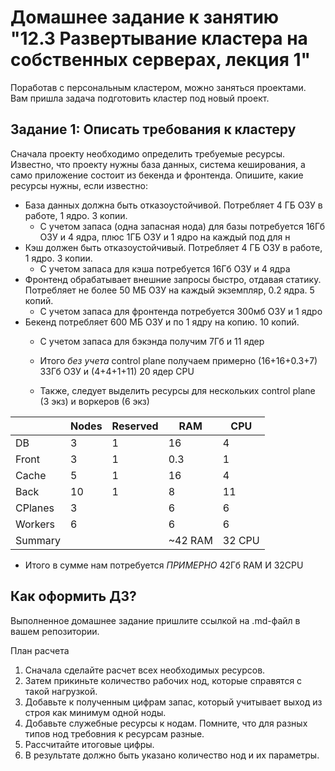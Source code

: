 # Домашнее задание к занятию "12.3 Развертывание кластера на собственных серверах, лекция 1"
Поработав с персональным кластером, можно заняться проектами. Вам пришла задача подготовить кластер под новый проект.

## Задание 1: Описать требования к кластеру
Сначала проекту необходимо определить требуемые ресурсы. Известно, что проекту нужны база данных, система кеширования, а само приложение состоит из бекенда и фронтенда. Опишите, какие ресурсы нужны, если известно:

* База данных должна быть отказоустойчивой. Потребляет 4 ГБ ОЗУ в работе, 1 ядро. 3 копии.
  * С учетом запаса (одна запасная нода) для базы потребуется 16Гб ОЗУ и 4 ядра, плюс 1ГБ ОЗУ и 1 ядро на каждый под для н
* Кэш должен быть отказоустойчивый. Потребляет 4 ГБ ОЗУ в работе, 1 ядро. 3 копии.
  * С учетом запаса для кэша потребуется 16Гб ОЗУ и 4 ядра
* Фронтенд обрабатывает внешние запросы быстро, отдавая статику. Потребляет не более 50 МБ ОЗУ на каждый экземпляр, 0.2 ядра. 5 копий.
  * С учетом запаса для фронтенда потребуется 300мб ОЗУ и 1 ядро
* Бекенд потребляет 600 МБ ОЗУ и по 1 ядру на копию. 10 копий.
  * С учетом запаса для бэкэнда получим 7Гб и 11 ядер 

  * Итого _без учета_ control plane получаем примерно (16+16+0.3+7) 33Гб ОЗУ и (4+4+1+11) 20 ядер CPU
  * Также, следует выделить ресурсы для нескольких control plane (3 экз) и воркеров (6 экз)

|           | Nodes | Reserved | RAM     | CPU    |
|-----------|-------|----------|---------|--------|
| DB        | 3     | 1        | 16      | 4      |
| Front     | 3     | 1        | 0.3     | 1      |
| Cache     | 5     | 1        | 16      | 4      |
 | Back      | 10    | 1        | 8       | 11     |
| CPlanes   | 3     |          | 6       | 6      |
| Workers   |  6    |          | 6       | 6      |
 | Summary   |       |          | ~42 RAM | 32 CPU |

* Итого в сумме нам потребуется _ПРИМЕРНО_ 42Гб RAM И 32CPU

## Как оформить ДЗ?

Выполненное домашнее задание пришлите ссылкой на .md-файл в вашем репозитории.

План расчета
1. Сначала сделайте расчет всех необходимых ресурсов.
2. Затем прикиньте количество рабочих нод, которые справятся с такой нагрузкой.
3. Добавьте к полученным цифрам запас, который учитывает выход из строя как минимум одной ноды.
4. Добавьте служебные ресурсы к нодам. Помните, что для разных типов нод требовния к ресурсам разные.
5. Рассчитайте итоговые цифры.
6. В результате должно быть указано количество нод и их параметры.
